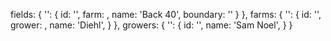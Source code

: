 fields: {
  '<field-uuid>': {
    id: '<field-uuid>',
    farm: <link-to-farm>,
    name: 'Back 40',
    boundary: '<GEOJSON>'
  }
},
farms: {
  '<farm-uuid>': {
    id: '<farm-uuid>',
    grower: <link-to-grower>,
    name: 'Diehl',
  }
},
growers: {
  '<grower-uuid>': {
    id: '<grower-uuid>',
    name: 'Sam Noel',
  }
}
